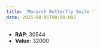 ```yaml
---
title: 'Monarch Butterfly Smile '
date: 2025-08-05T00:00:00Z
---
```

- **RAP**: 30544
- **Value**: 32000
